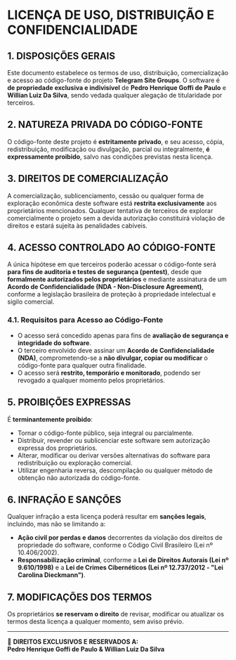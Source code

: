 # **LICENÇA DE USO, DISTRIBUIÇÃO E CONFIDENCIALIDADE**  

## **1. DISPOSIÇÕES GERAIS**  
Este documento estabelece os termos de uso, distribuição, comercialização e acesso ao código-fonte do projeto **Telegram Site Groups**. O software é **de propriedade exclusiva e indivisível** de **Pedro Henrique Goffi de Paulo** e **Willian Luiz Da Silva**, sendo vedada qualquer alegação de titularidade por terceiros.  

## **2. NATUREZA PRIVADA DO CÓDIGO-FONTE**  
O código-fonte deste projeto é **estritamente privado**, e seu acesso, cópia, redistribuição, modificação ou divulgação, parcial ou integralmente, **é expressamente proibido**, salvo nas condições previstas nesta licença.  

## **3. DIREITOS DE COMERCIALIZAÇÃO**  
A comercialização, sublicenciamento, cessão ou qualquer forma de exploração econômica deste software está **restrita exclusivamente** aos proprietários mencionados. Qualquer tentativa de terceiros de explorar comercialmente o projeto sem a devida autorização constituirá violação de direitos e estará sujeita às penalidades cabíveis.  

## **4. ACESSO CONTROLADO AO CÓDIGO-FONTE**  
A única hipótese em que terceiros poderão acessar o código-fonte será **para fins de auditoria e testes de segurança (pentest)**, desde que **formalmente autorizados pelos proprietários** e mediante assinatura de um **Acordo de Confidencialidade (NDA - Non-Disclosure Agreement)**, conforme a legislação brasileira de proteção à propriedade intelectual e sigilo comercial.  

### **4.1. Requisitos para Acesso ao Código-Fonte**  
- O acesso será concedido apenas para fins de **avaliação de segurança e integridade do software**.  
- O terceiro envolvido deve assinar um **Acordo de Confidencialidade (NDA)**, comprometendo-se a **não divulgar, copiar ou modificar** o código-fonte para qualquer outra finalidade.  
- O acesso será **restrito, temporário e monitorado**, podendo ser revogado a qualquer momento pelos proprietários.  

## **5. PROIBIÇÕES EXPRESSAS**  
É **terminantemente proibido**:  
- Tornar o código-fonte público, seja integral ou parcialmente.  
- Distribuir, revender ou sublicenciar este software sem autorização expressa dos proprietários.  
- Alterar, modificar ou derivar versões alternativas do software para redistribuição ou exploração comercial.  
- Utilizar engenharia reversa, descompilação ou qualquer método de obtenção não autorizada do código-fonte.  

## **6. INFRAÇÃO E SANÇÕES**  
Qualquer infração a esta licença poderá resultar em **sanções legais**, incluindo, mas não se limitando a:  
- **Ação civil por perdas e danos** decorrentes da violação dos direitos de propriedade do software, conforme o Código Civil Brasileiro (Lei nº 10.406/2002).  
- **Responsabilização criminal**, conforme a **Lei de Direitos Autorais (Lei nº 9.610/1998)** e a **Lei de Crimes Cibernéticos (Lei nº 12.737/2012 - "Lei Carolina Dieckmann")**.  

## **7. MODIFICAÇÕES DOS TERMOS**  
Os proprietários **se reservam o direito** de revisar, modificar ou atualizar os termos desta licença a qualquer momento, sem aviso prévio.  

---  

📌 **DIREITOS EXCLUSIVOS E RESERVADOS A:**  
**Pedro Henrique Goffi de Paulo & Willian Luiz Da Silva**  
